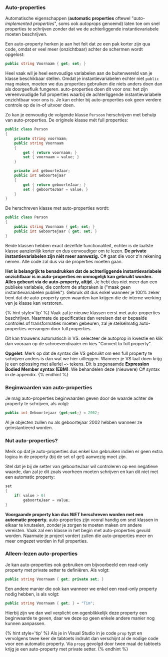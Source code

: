 ### Auto-properties

Automatische eigenschappen (**automatic properties** oftewel "*auto-implemented properties*", soms ook *autoprops* genoemd) laten toe om snel properties te schrijven zonder dat we de achterliggende instantievariabele moeten beschrijven.

Een auto-property herken je aan het feit dat ze een pak korter zijn qua code, omdat er veel meer (onzichtbaar) achter de schermen wordt opgelost:

```csharp
public string Voornaam { get; set; }
```

Heel vaak wil je heel eenvoudige variabelen aan de buitenwereld van je klasse beschikbaar stellen. Omdat je instantievariabelen echter niet ``public`` mag maken, moeten we dus properties gebruiken die niets anders doen dan als doorgeefluik fungeren. auto-properties doen dit voor ons: het zijn vereenvoudigde full properties waarbij de achterliggende instantievariabele onzichtbaar voor ons is. Je kan echter bij auto-properties ook geen verdere controle op de in-of uitvoer doen.

Zo kan je eenvoudig de volgende klasse ``Persoon`` herschrijven met behulp van auto-properties. De originele klasse mét full properties:

```csharp
public class Person
{
    private string voornaam;
    public string Voornaam
    {
        get { return voornaam; }
        set { voornaam = value; }
    }

    private int geboorteJaar;
    public int Geboortejaar
    {
        get { return geboorteJaar; }
        set { geboorteJaar = value; }
    }
}
```

De herschreven klasse met auto-properties wordt: 

```csharp
public class Person
{
    public string Voornaam { get; set; }
    public int Geboortejaar { get; set; }
}
```

Beide klassen hebben exact dezelfde functionaliteit, echter is de laatste klasse aanzienlijk korter en dus eenvoudiger om te lezen. **De private instantievariabelen zijn niét meer aanwezig.** C# gaat die voor z'n rekening nemen. Alle code zal dus via de properties moeten gaan.

**Het is belangrijk te benadrukken dat de achterliggende instantievariabele onzichtbaar is in auto-properties en onmogelijk kan gebruikt worden. Alles gebeurt via de auto-property, altijd.** Je hebt dus niet meer dan een publieke variabele, die conform de afspraken is ("maak geen instantievariabelen publiek"). Gebruik dit dus enkel wanneer je 100% zeker bent dat de auto-property geen waarden kan krijgen die de interne werking van je klasse kan verstoren.

{% hint style='tip' %}
Vaak zal je nieuwe klassen eerst met auto-properties beschrijven. Naarmate de specificaties dan vereisen dat er bepaalde controles of transformaties moeten gebeuren, zal je stelselmatig auto-properties vervangen door full properties.

Dit kan trouwens automatisch in VS: selecteer de autoprop in kwestie en klik dan vooraan op de schroevendraaier en kies "Convert to full property".

**Opgelet**: Merk op dat de syntax die VS gebruikt om een full property te schrijven anders is dan wat we hier uitleggen. Wanneer je VS laat doen krijg je een oplossing met allerlei ``=>`` tekens. Dit is zogenaamde **Expression Bodied Member syntax (EBM)**. We behandelen deze (nieuwere) C# syntax in de appendix.
{% endhint %}


### Beginwaarden van auto-properties

Je mag auto-properties beginwaarden geven door de waarde achter de property te schrijven, als volgt:


```csharp
public int Geboortejaar {get;set;} = 2002;
```

Al je objecten zullen nu als geboortejaar 2002 hebben wanneer ze geïnstantieerd worden.


### Nut auto-properties? 
Merk op dat je auto-properties dus enkel kan gebruiken indien er geen extra logica in de property (bij de set of get) aanwezig moet zijn.

Stel dat je bij de setter van geboorteJaar wil controleren op een negatieve waarde, dan zal je dit zoals voorheen moeten schrijven en kan dit niet met een automatic property:

```csharp
set
{
    if( value > 0)
        geboorteJaar = value;
}
```
**Voorgaande property kan dus *NIET* herschreven worden met een automatic property.** auto-properties zijn vooral handig om snel klassen in elkaar te knutselen, zonder je zorgen te moeten maken om andere vereisten. Vaak zal een klasse in het begin met auto-properties gevuld worden. Naarmate je project vordert zullen die auto-properties meer en meer omgezet worden in full properties. 



### Alleen-lezen auto-properties

Je kan auto-properties ook gebruiken om bijvoorbeeld een read-only property met private setter te definiëren. Als volgt:


```csharp
public string Voornaam { get; private set; }
```

Een andere manier die ook kan wanneer we enkel een read-only property nodig hebben, is als volgt:


```csharp
public string Voornaam { get; } = "Tim";
```

Hierbij zijn we dan wel verplicht om ogenblikkelijk deze property een beginwaarde te geven, daar we deze op geen enkele andere manier nog kunnen aanpassen. 

{% hint style='tip' %}
Als je in Visual Studio in je code ``prop`` typt en vervolgens twee keer de tabtoets indrukt dan verschijnt al de nodige code voor een automatic property. 
Via ``propg`` gevolgd door twee maal de tabtoets krijg je een auto-property met private setter.
{% endhint %}
